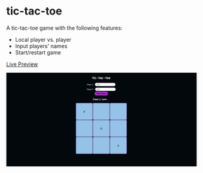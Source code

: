 # tic-tac-toe

A tic-tac-toe game with the following features:
- Local player vs. player
- Input players' names
- Start/restart game

[Live Preview](https://faahm.github.io/tic-tac-toe/)

![alt text](https://github.com/Faahm/tic-tac-toe/blob/main/sample.png "Sample Preview")
